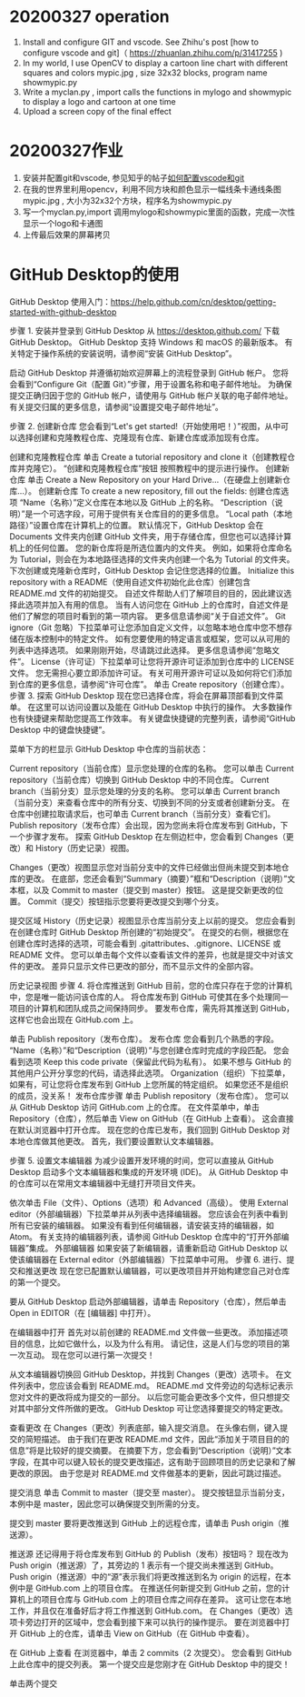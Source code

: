 # 20200327 operation
1. Install and configure GIT and vscode. See Zhihu's post [how to configure vscode and git]（ https://zhuanlan.zhihu.com/p/31417255 )
2. In my world, I use OpenCV to display a cartoon line chart with different squares and colors mypic.jpg , size 32x32 blocks, program name showmypic.py
3. Write a myclan.py , import calls the functions in mylogo and showmypic to display a logo and cartoon at one time
4. Upload a screen copy of the final effect


# 20200327作业
1. 安装并配置git和vscode, 参见知乎的帖子[如何配置vscode和git](https://zhuanlan.zhihu.com/p/31417255)
2. 在我的世界里利用opencv，利用不同方块和颜色显示一幅线条卡通线条图mypic.jpg , 大小为32x32个方块，程序名为showmypic.py
3. 写一个myclan.py,import 调用mylogo和showmypic里面的函数，完成一次性显示一个logo和卡通图
4. 上传最后效果的屏幕拷贝

# GitHub Desktop的使用
GitHub Desktop 使用入门：https://help.github.com/cn/desktop/getting-started-with-github-desktop

步骤 1. 安装并登录到 GitHub Desktop
从 https://desktop.github.com/ 下载 GitHub Desktop。 GitHub Desktop 支持 Windows 和 macOS 的最新版本。 有关特定于操作系统的安装说明，请参阅“安装 GitHub Desktop”。

启动 GitHub Desktop 并遵循初始欢迎屏幕上的流程登录到 GitHub 帐户。 您将会看到“Configure Git（配置 Git）”步骤，用于设置名称和电子邮件地址。 为确保提交正确归因于您的 GitHub 帐户，请使用与 GitHub 帐户关联的电子邮件地址。 有关提交归属的更多信息，请参阅“设置提交电子邮件地址”。

步骤 2. 创建新仓库
您会看到“Let's get started!（开始使用吧！）”视图，从中可以选择创建和克隆教程仓库、克隆现有仓库、新建仓库或添加现有仓库。

创建和克隆教程仓库
单击 Create a tutorial repository and clone it（创建教程仓库并克隆它）。
“创建和克隆教程仓库”按钮
按照教程中的提示进行操作。
创建新仓库
单击 Create a New Repository on your Hard Drive...（在硬盘上创建新仓库...）。
创建新仓库
To create a new repository, fill out the fields:
创建仓库选项
“Name（名称）”定义仓库在本地以及 GitHub 上的名称。
“Description（说明）”是一个可选字段，可用于提供有关仓库目的的更多信息。
“Local path（本地路径）”设置仓库在计算机上的位置。 默认情况下，GitHub Desktop 会在 Documents 文件夹内创建 GitHub 文件夹，用于存储仓库，但您也可以选择计算机上的任何位置。 您的新仓库将是所选位置内的文件夹。 例如，如果将仓库命名为 Tutorial，则会在为本地路径选择的文件夹内创建一个名为 Tutorial 的文件夹。 下次创建或克隆新仓库时，GitHub Desktop 会记住您选择的位置。
Initialize this repository with a README（使用自述文件初始化此仓库）创建包含 README.md 文件的初始提交。 自述文件帮助人们了解项目的目的，因此建议选择此选项并加入有用的信息。 当有人访问您在 GitHub 上的仓库时，自述文件是他们了解您的项目时看到的第一项内容。 更多信息请参阅“关于自述文件”。
Git ignore（Git 忽略）下拉菜单可让您添加自定义文件，以忽略本地仓库中您不想存储在版本控制中的特定文件。 如有您要使用的特定语言或框架，您可以从可用的列表中选择选项。 如果刚刚开始，尽请跳过此选择。 更多信息请参阅“忽略文件”。
License（许可证）下拉菜单可让您将开源许可证添加到仓库中的 LICENSE 文件。 您无需担心要立即添加许可证。 有关可用开源许可证以及如何将它们添加到仓库的更多信息，请参阅“许可仓库”。
单击 Create repository（创建仓库）。
步骤 3. 探索 GitHub Desktop
现在您已选择仓库，将会在屏幕顶部看到文件菜单。 在这里可以访问设置以及能在 GitHub Desktop 中执行的操作。 大多数操作也有快捷键来帮助您提高工作效率。 有关键盘快捷键的完整列表，请参阅“GitHub Desktop 中的键盘快捷键”。

菜单下方的栏显示 GitHub Desktop 中仓库的当前状态：

Current repository（当前仓库）显示您处理的仓库的名称。 您可以单击 Current repository（当前仓库）切换到 GitHub Desktop 中的不同仓库。
Current branch（当前分支）显示您处理的分支的名称。 您可以单击 Current branch（当前分支）来查看仓库中的所有分支、切换到不同的分支或者创建新分支。 在仓库中创建拉取请求后，也可单击 Current branch（当前分支）查看它们。
Publish repository（发布仓库）会出现，因为您尚未将仓库发布到 GitHub，下一个步骤才发布。
探索 GitHub Desktop
在左侧边栏中，您会看到 Changes（更改）和 History（历史记录）视图。

Changes（更改）视图显示您对当前分支中的文件已经做出但尚未提交到本地仓库的更改。 在底部，您还会看到“Summary（摘要）”框和“Description（说明）”文本框，以及 Commit to master（提交到 master）按钮。 这是提交新更改的位置。 Commit（提交）按钮指示您要将更改提交到哪个分支。

提交区域
History（历史记录）视图显示仓库当前分支上以前的提交。 您应会看到在创建仓库时 GitHub Desktop 所创建的“初始提交”。 在提交的右侧，根据您在创建仓库时选择的选项，可能会看到 .gitattributes、.gitignore、LICENSE 或 README 文件。 您可以单击每个文件以查看该文件的差异，也就是提交中对该文件的更改。 差异只显示文件已更改的部分，而不显示文件的全部内容。

历史记录视图
步骤 4. 将仓库推送到 GitHub
目前，您的仓库只存在于您的计算机中，您是唯一能访问该仓库的人。 将仓库发布到 GitHub 可使其在多个处理同一项目的计算机和团队成员之间保持同步。 要发布仓库，需先将其推送到 GitHub，这样它也会出现在 GitHub.com 上。

单击 Publish repository（发布仓库）。
发布仓库
您会看到几个熟悉的字段。 “Name（名称）”和“Description（说明）”与您创建仓库时完成的字段匹配。
您会看到选项 Keep this code private（保留此代码为私有）。 如果不想与 GitHub 的其他用户公开分享您的代码，请选择此选项。
Organization（组织）下拉菜单，如果有，可让您将仓库发布到 GitHub 上您所属的特定组织。 如果您还不是组织的成员，没关系！
发布仓库步骤
单击 Publish repository（发布仓库）。
您可以从 GitHub Desktop 访问 GitHub.com 上的仓库。 在文件菜单中，单击 Repository（仓库），然后单击 View on GitHub（在 GitHub 上查看）。 这会直接在默认浏览器中打开仓库。
现在您的仓库已发布，我们回到 GitHub Desktop 对本地仓库做其他更改。 首先，我们要设置默认文本编辑器。

步骤 5. 设置文本编辑器
为减少设置开发环境的时间，您可以直接从 GitHub Desktop 启动多个文本编辑器和集成的开发环境 (IDE)。 从 GitHub Desktop 中的仓库可以在常用文本编辑器中无缝打开项目文件夹。

依次单击 File（文件）、Options（选项）和 Advanced（高级）。
使用 External editor（外部编辑器）下拉菜单并从列表中选择编辑器。 您应该会在列表中看到所有已安装的编辑器。 如果没有看到任何编辑器，请安装支持的编辑器，如 Atom。 有关支持的编辑器列表，请参阅 GitHub Desktop 仓库中的“打开外部编辑器”集成。
外部编辑器
如果安装了新编辑器，请重新启动 GitHub Desktop 以使该编辑器在 External editor（外部编辑器）下拉菜单中可用。
步骤 6. 进行、提交和推送更改
现在您已配置默认编辑器，可以更改项目并开始构建您自己对仓库的第一个提交。

要从 GitHub Desktop 启动外部编辑器，请单击 Repository（仓库），然后单击 Open in EDITOR（在 [编辑器] 中打开）。

在编辑器中打开
首先对以前创建的 README.md 文件做一些更改。 添加描述项目的信息，比如它做什么，以及为什么有用。 请记住，这是人们与您的项目的第一次互动。 现在您可以进行第一次提交！

从文本编辑器切换回 GitHub Desktop，并找到 Changes（更改）选项卡。 在文件列表中，您应该会看到 README.md。 README.md 文件旁边的勾选标记表示您对文件的更改将成为提交的一部分。 以后您可能会更改多个文件，但只想提交对其中部分文件所做的更改。 GitHub Desktop 可让您选择要提交的特定更改。

查看更改
在 Changes（更改）列表底部，输入提交消息。 在头像右侧，键入提交的简短描述。 由于我们在更改 README.md 文件，因此“添加关于项目目的的信息”将是比较好的提交摘要。 在摘要下方，您会看到“Description（说明）”文本字段，在其中可以键入较长的提交更改描述，这有助于回顾项目的历史记录和了解更改的原因。 由于您是对 README.md 文件做基本的更新，因此可跳过描述。

提交消息
单击 Commit to master（提交至 master）。 提交按钮显示当前分支，本例中是 master，因此您可以确保提交到所需的分支。

提交到 master
要将更改推送到 GitHub 上的远程仓库，请单击 Push origin（推送源）。

推送源
还记得用于将仓库发布到 GitHub 的 Publish（发布）按钮吗？ 现在改为 Push origin（推送源）了，其旁边的 1 表示有一个提交尚未推送到 GitHub。
Push origin（推送源）中的“源”表示我们将更改推送到名为 origin 的远程，在本例中是 GitHub.com 上的项目仓库。 在推送任何新提交到 GitHub 之前，您的计算机上的项目仓库与 GitHub.com 上的项目仓库之间存在差异。 这可让您在本地工作，并且仅在准备好后才将工作推送到 GitHub.com。
在 Changes（更改）选项卡旁边打开的区域中，您会看到接下来可以执行的操作提示。 要在浏览器中打开 GitHub 上的仓库，请单击 View on GitHub（在 GitHub 中查看）。

在 GitHub 上查看
在浏览器中，单击 2 commits（2 次提交）。 您会看到 GitHub 上此仓库中的提交列表。 第一个提交应是您刚才在 GitHub Desktop 中的提交！

单击两个提交
